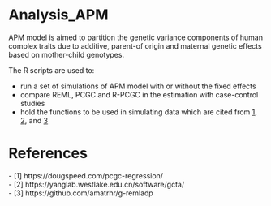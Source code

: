# Analysis_APM

APM model is aimed to partition the genetic variance components of human complex traits due to additive, parent-of origin and maternal genetic effects based on mother-child genotypes.

The R scripts are used to:
+ run a set of simulations of APM model with or without the fixed effects 
+ compare REML, PCGC and R-PCGC in the estimation with case-control studies
+ hold the functions to be used in simulating data which are cited from [1](#Golan2014), [2](#Yang2011), and [3](#Laurin2018)


# References

<div id="Golan2014"></div>
- [1] https://dougspeed.com/pcgc-regression/

<div id="Yang2011"></div>
- [2] https://yanglab.westlake.edu.cn/software/gcta/

<div id="Laurin2018"></div>
- [3] https://github.com/amatrhr/g-remladp
